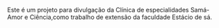 Este é um projeto para divulgação da Clínica de especialidades Samá- Amor e Ciência,como trabalho de extensão da faculdade Estácio de sá.

